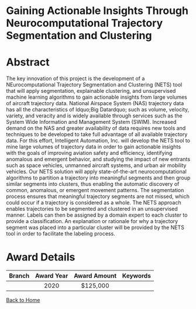 
Gaining Actionable Insights Through Neurocomputational Trajectory Segmentation and Clustering
=============================================================================================

# Abstract


The key innovation of this project is the development of a NEurocomputational Trajectory Segmentation and Clustering (NETS) tool that will apply segmentation, explainable clustering, and unsupervised machine learning algorithms to gain actionable insights from large volumes of aircraft trajectory data. National Airspace System (NAS) trajectory data has all the characteristics of ldquo;Big Datardquo; such as volume, velocity, variety, and veracity and is widely available through services such as the System Wide Information and Management System (SWIM). Increased demand on the NAS and greater availability of data requires new tools and techniques to be developed to take full advantage of all available trajectory data. For this effort, Intelligent Automation, Inc. will develop the NETS tool to mine large volumes of trajectory data in order to gain actionable insights with the goals of improving aviation safety and efficiency, identifying anomalous and emergent behavior, and studying the impact of new entrants such as space vehicles, unmanned aircraft systems, and urban air mobility vehicles. Our NETS solution will apply state-of-the-art neurocomputational algorithms to partition a trajectory into meaningful segments and then group similar segments into clusters, thus enabling the automatic discovery of common, anomalous, or emergent movement patterns. The segmentation process ensures that meaningful trajectory segments are not missed, which could occur if a trajectory is considered as a whole. The NETS approach enables trajectories to be segmented and clustered in an unsupervised manner. Labels can then be assigned by a domain expert to each cluster to provide a classification. An explanation or rationale for why a trajectory segment was placed into a particular cluster will be provided by the NETS tool in order to facilitate the labeling process.  

# Award Details

|Branch|Award Year|Award Amount|Keywords|
| :---: | :---: | :---: | :---: |
||2020|$125,000||
  
  


[Back to Home](https://github.com/chrischow/dod_sbir_awards/CC/#677)